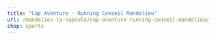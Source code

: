 ```yaml
---
title: "Cap Aventure - Running Conseil Mandelieu"
url: /mandelieu-la-napoule/cap-aventure-running-conseil-mandelieu/
shop: sports
---
```

